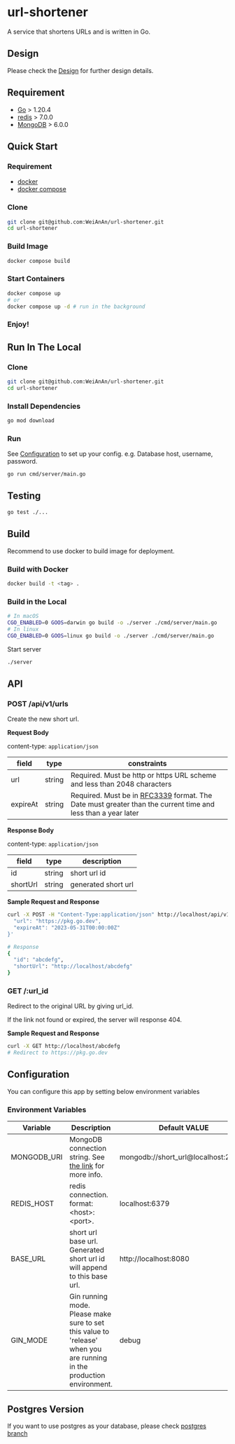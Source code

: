 # url-shortener

A service that shortens URLs and is written in Go.

## Design

Please check the [Design](./docs/Design.md) for further design details.

## Requirement

- [Go](https://go.dev/) > 1.20.4
- [redis](https://redis.io/) > 7.0.0
- [MongoDB](https://www.mongodb.com/) > 6.0.0

## Quick Start

### Requirement

- [docker](https://docs.docker.com/)
- [docker compose](https://docs.docker.com/)

### Clone

```sh
git clone git@github.com:WeiAnAn/url-shortener.git
cd url-shortener
```

### Build Image

```sh
docker compose build
```

### Start Containers

```sh
docker compose up
# or
docker compose up -d # run in the background
```

### Enjoy!

## Run In The Local

### Clone

```sh
git clone git@github.com:WeiAnAn/url-shortener.git
cd url-shortener
```

### Install Dependencies

```sh
go mod download
```

### Run

See [Configuration](#configuration) to set up your config. e.g. Database host, username, password.

```sh
go run cmd/server/main.go
```

## Testing

```sh
go test ./...
```

## Build

Recommend to use docker to build image for deployment.

### Build with Docker

```sh
docker build -t <tag> .
```

### Build in the Local

```sh
# In macOS
CGO_ENABLED=0 GOOS=darwin go build -o ./server ./cmd/server/main.go
# In linux
CGO_ENABLED=0 GOOS=linux go build -o ./server ./cmd/server/main.go
```

Start server

```sh
./server
```

## API

### POST /api/v1/urls

Create the new short url.

**Request Body**

content-type: `application/json`

| field    | type   | constraints                                                                                                                                                  |
| -------- | ------ | ------------------------------------------------------------------------------------------------------------------------------------------------------------ |
| url      | string | Required. Must be http or https URL scheme and less than 2048 characters                                                                                     |
| expireAt | string | Required. Must be in [RFC3339](https://datatracker.ietf.org/doc/html/rfc3339) format. The Date must greater than the current time and less than a year later |

**Response Body**

content-type: `application/json`

| field    | type   | description         |
| -------- | ------ | ------------------- |
| id       | string | short url id        |
| shortUrl | string | generated short url |

**Sample Request and Response**

```sh
curl -X POST -H "Content-Type:application/json" http://localhost/api/v1/urls -d '{
  "url": "https://pkg.go.dev",
  "expireAt": "2023-05-31T00:00:00Z"
}'

# Response
{
  "id": "abcdefg",
  "shortUrl": "http://localhost/abcdefg"
}
```

### GET /:url_id

Redirect to the original URL by giving url_id.

If the link not found or expired, the server will response 404.

**Sample Request and Response**

```sh
curl -X GET http://localhost/abcdefg
# Redirect to https://pkg.go.dev
```

## Configuration

You can configure this app by setting below environment variables

### Environment Variables

| Variable    | Description                                                                                                                | Default VALUE                       |
| ----------- | -------------------------------------------------------------------------------------------------------------------------- | ----------------------------------- |
| MONGODB_URI | MongoDB connection string. See [the link](https://www.mongodb.com/docs/manual/reference/connection-string/) for more info. | mongodb://short_url@localhost:27017 |
| REDIS_HOST  | redis connection. format: \<host\>:\<port\>.                                                                               | localhost:6379                      |
| BASE_URL    | short url base url. Generated short url id will append to this base url.                                                   | http://localhost:8080               |
| GIN_MODE    | Gin running mode. Please make sure to set this value to 'release' when you are running in the production environment.      | debug                               |

## Postgres Version

If you want to use postgres as your database, please check [postgres branch](https://github.com/WeiAnAn/url-shortener/tree/postgres)
